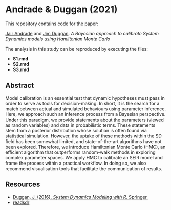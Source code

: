 
# Andrade & Duggan (2021)

This repository contains code for the paper:

[Jair Andrade](https://www.linkedin.com/in/jandraor/) and [Jim
Duggan](https://ie.linkedin.com/in/jduggan). *A Bayesian approach to
calibrate System Dynamics models using Hamiltonian Monte Carlo*

The analysis in this study can be reproduced by executing the files:

-   **S1.rmd**
-   **S2.rmd**
-   **S3.rmd**

## Abstract

Model calibration is an essential test that dynamic hypotheses must pass
in order to serve as tools for decision-making. In short, it is the
search for a match between actual and simulated behaviours using
parameter inference. Here, we approach such an inference process from a
Bayesian perspective. Under this paradigm, we provide statements about
the parameters (viewed as random variables) and data in probabilistic
terms. These statements stem from a posterior distribution whose
solution is often found via statistical simulation. However, the uptake
of these methods within the SD field has been somewhat limited, and
state-of-the-art algorithms have not been explored. Therefore, we
introduce Hamiltonian Monte Carlo (HMC), an efficient algorithm that
outperforms random-walk methods in exploring complex parameter spaces.
We apply HMC to calibrate an SEIR model and frame the process within a
practical workflow. In doing so, we also recommend visualisation tools
that facilitate the communication of results.

## Resources

-   [Duggan, J. (2016). *System Dynamics Modeling with R*.
    Springer.](https://www.springer.com/us/book/9783319340418)
-   [readsdr](https://github.com/jandraor/readsdr)

